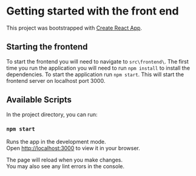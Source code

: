 # Getting started with the front end

This project was bootstrapped with [Create React App](https://github.com/facebook/create-react-app).

## Starting the frontend

To start the frontend you will need to navigate to `src\frontend\`. The first time you run the application you will need to run `npm install` to install the dependencies. To start the application run `npm start`. This will start the frontend server on localhost port 3000.


## Available Scripts

In the project directory, you can run:

### `npm start`

Runs the app in the development mode.\
Open [http://localhost:3000](http://localhost:3000) to view it in your browser.

The page will reload when you make changes.\
You may also see any lint errors in the console.

